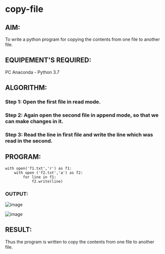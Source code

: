 # copy-file
## AIM:
To write a python program for copying the contents from one file to another file.
## EQUIPEMENT'S REQUIRED: 
PC
Anaconda - Python 3.7
## ALGORITHM: 
### Step 1: Open the first file in read mode.
### Step 2: Again open the second file in append mode, so that we can make changes in it.
### Step 3: Read the line in first file and write the line which was read in the second.
## PROGRAM:
```
with open('f1.txt','r') as f1:
    with open ('f2.txt','a') as f2:
        for line in f1:
            f2.write(line)
```
### OUTPUT:
![image](https://github.com/Meetha22003992/copy-file/assets/119401038/c449035a-74dd-4e1b-9e94-df310b9ce589)


![image](https://github.com/Meetha22003992/copy-file/assets/119401038/84599b9f-28c1-45da-b36c-a58404cfadf0)
## RESULT:
Thus the program is written to copy the contents from one file to another file.
